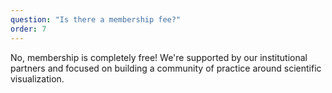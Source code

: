 ```yaml
---
question: "Is there a membership fee?"
order: 7
---
```

No, membership is completely free! We're supported by our institutional partners and focused on building a community of practice around scientific visualization.